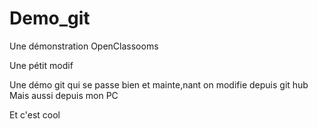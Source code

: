 # Demo_git
Une démonstration OpenClassooms


Une pétit modif

Une démo git qui se passe bien et mainte,nant on modifie depuis git hub
 Mais aussi depuis mon PC

Et c'est cool
